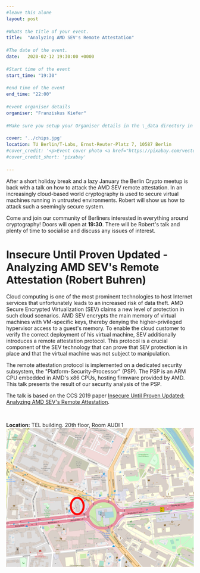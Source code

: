 ```yaml
---
#leave this alone
layout: post

#Whats the title of your event.
title:  "Analyzing AMD SEV's Remote Attestation"

#The date of the event.
date:   2020-02-12 19:30:00 +0000

#Start time of the event
start_time: "19:30"

#end time of the event
end_time: "22:00"

#event organiser details
organiser: "Franziskus Kiefer"

#Make sure you setup your Organiser details in the \_data directory in the organisers.yml file

cover: '../chips.jpg'
location: TU Berlin/T-Labs, Ernst-Reuter-Platz 7, 10587 Berlin
#cover_credit: '<p>Event cover photo <a href="https://pixabay.com/vectors/dangling-giving-hands-human-keys-2023222/">"Dangling Keys"</a><span> and <a href="https://pixabay.com/illustrations/background-christmas-vintage-old-1787033/">"Vintage Christmas Background"</a><span> from <a href="https://pixabay.com/">pixabay</a></span> is licensed under <a href="https://pixabay.com/service/license/" style="margin-right: 5px;">Pixabay License</a></p>'
#cover_credit_short: 'pixabay'

---
```


After a short holiday break and a lazy January the Berlin Crypto meetup is back with a talk on how to attack the AMD SEV remote attestation.
In an increasingly cloud-based world cryptography is used to secure virtual machines running in untrusted environments.
Robert will show us how to attack such a seemingly secure system.

Come and join our community of Berliners interested in everything around cryptography!
Doors will open at **19:30**. There will be Robert's talk and plenty of time to socialise and discuss any issues of interest.

# Insecure Until Proven Updated - Analyzing AMD SEV's Remote Attestation (Robert Buhren)
Cloud computing is one of the most prominent technologies to host Internet services that unfortunately leads to an increased risk of data theft.
AMD Secure Encrypted Virtualization (SEV) claims a new level of
protection in such cloud scenarios.
AMD SEV encrypts the main memory of virtual machines with VM-specific
keys, thereby denying the higher-privileged hypervisor access to a
guest's memory.
To enable the cloud customer to verify the correct deployment of his
virtual machine, SEV additionally introduces a remote attestation
protocol.
This protocol is a crucial component of the SEV technology that can
prove that SEV protection is in place and that the virtual machine was
not subject to manipulation.

The remote attestation protocol is implemented on a dedicated security
subsystem, the "Platform-Security-Processor" (PSP).
The PSP is an ARM CPU embedded in AMD's x86 CPUs, hosting firmware
provided by AMD.
This talk presents the result of our security analysis of the PSP.

The talk is based on the CCS 2019 paper [Insecure Until Proven Updated: Analyzing AMD SEV's Remote Attestation](https://dl.acm.org/doi/10.1145/3319535.3354216).

<br/>

**Location:** TEL building. 20th floor, Room AUDI 1
![Getting there](/tlabs.jpg)

<br/>
<div id="eventbrite-widget-container-91762458985"></div>

<script src="https://www.eventbrite.co.uk/static/widgets/eb_widgets.js"></script>

<script type="text/javascript">
    var exampleCallback = function() {
        console.log('Order complete!');
    };

    window.EBWidgets.createWidget({
        // Required
        widgetType: 'checkout',
        eventId: '91762458985',
        iframeContainerId: 'eventbrite-widget-container-91762458985',

        // Optional
        iframeContainerHeight: 425,  // Widget height in pixels. Defaults to a minimum of 425px if not provided
        onOrderComplete: exampleCallback  // Method called when an order has successfully completed
    });
</script>